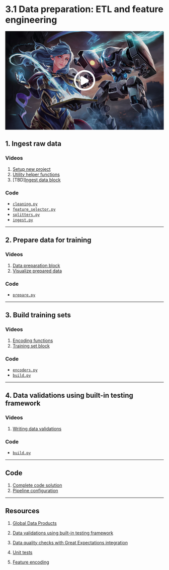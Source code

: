 # 3.1 Data preparation: ETL and feature engineering

<a href="https://youtu.be/7hKrQmoARD8?si=Fb3DlL6quDN3dx5e">
  <img src="https://github.com/mage-ai/assets/blob/main/mlops/1-data.png?raw=true">
</a>

## 1. Ingest raw data

### Videos

1. [Setup new project](https://youtu.be/7hKrQmoARD8)
1. [Utility helper functions](https://youtu.be/FBh3P19lXj4)
1. [TBD][Ingest data block]()

### Code

-   [`cleaning.py`](https://github.com/mage-ai/mlops/blob/master/mlops/utils/data_preparation/cleaning.py)
-   [`feature_selector.py`](https://github.com/mage-ai/mlops/blob/master/mlops/utils/data_preparation/feature_selector.py)
-   [`splitters.py`](https://github.com/mage-ai/mlops/blob/master/mlops/utils/data_preparation/splitters.py)
-   [`ingest.py`](https://github.com/mage-ai/mlops/blob/master/mlops/unit_3_observability/data_loaders/ingest.py)

---

## 2. Prepare data for training

### Videos

1. [Data preparation block](https://youtu.be/TcTMVn3BxeY)
1. [Visualize prepared data](https://youtu.be/j0Hfaoc5wRY)

### Code

-   [`prepare.py`](https://github.com/mage-ai/mlops/blob/master/mlops/unit_3_observability/transformers/prepare.py)

---

## 3. Build training sets

### Videos

1. [Encoding functions](https://youtu.be/z8erMV-6joY)
1. [Training set block](https://youtu.be/qSzcfSHjJoY)

### Code

-   [`encoders.py`](https://github.com/mage-ai/mlops/blob/master/mlops/utils/data_preparation/encoders.py)
-   [`build.py`](https://github.com/mage-ai/mlops/blob/master/mlops/unit_3_observability/data_exporters/build.py)

---

## 4. Data validations using built-in testing framework

### Videos

1. [Writing data validations](https://youtu.be/tYPAl4Q8kpw)

### Code

-   [`build.py`](https://github.com/mage-ai/mlops/blob/master/mlops/unit_3_observability/data_exporters/build.py)

---

## Code

1. [Complete code solution](https://github.com/mage-ai/mlops)
1. [Pipeline configuration](https://github.com/mage-ai/mlops/blob/master/mlops/unit_3_observability/pipelines/data_preparation/metadata.yaml)

---

## Resources

1. [Global Data Products](https://docs.mage.ai/orchestration/global-data-products/overview)

1. [Data validations using built-in testing framework](https://docs.mage.ai/development/data-validation)

1. [Data quality checks with Great Expectations integration](https://docs.mage.ai/development/testing/great-expectations)

1. [Unit tests](https://docs.mage.ai/development/testing/unit-tests)

1. [Feature encoding](https://www.mage.ai/blog/qualitative-data)
